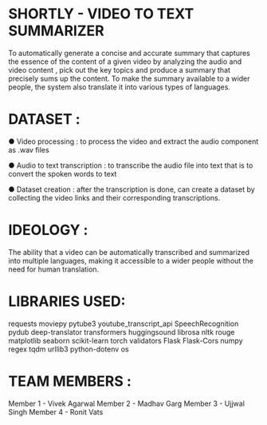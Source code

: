 # SHORTLY - VIDEO TO TEXT SUMMARIZER
To automatically generate a concise and accurate summary that captures the essence of the content of a given video by analyzing the audio and video content , pick out the key topics and produce a summary that precisely sums up the content. To make the summary available to a wider people, the system also translate it into various types of languages.

# DATASET :
● Video processing : to process the video and extract the audio component as .wav files

● Audio to text transcription : to transcribe the audio file into text that is to convert the spoken words to text

● Dataset creation : after the transcription is done, can create a dataset by collecting the video links and their corresponding transcriptions.

# IDEOLOGY :
The ability that a video can be automatically transcribed and summarized into multiple languages, making it accessible to a wider people without the need for human translation.

# LIBRARIES USED:
requests
moviepy
pytube3
youtube_transcript_api
SpeechRecognition
pydub
deep-translator
transformers
huggingsound 
librosa
nltk
rouge
matplotlib
seaborn
scikit-learn
torch
validators
Flask
Flask-Cors
numpy
regex
tqdm
urllib3
python-dotenv
os

# TEAM MEMBERS :
Member 1 - Vivek Agarwal
Member 2 - Madhav Garg
Member 3 - Ujjwal Singh
Member 4 - Ronit Vats
